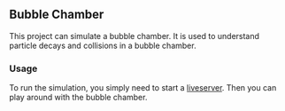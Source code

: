 ## Bubble Chamber

This project can simulate a bubble chamber. It is used to understand particle decays and collisions in a bubble chamber.

### Usage

To run the simulation, you simply need to start a [liveserver](https://marketplace.visualstudio.com/items?itemName=ritwickdey.LiveServer). Then you can play around with the bubble chamber.
